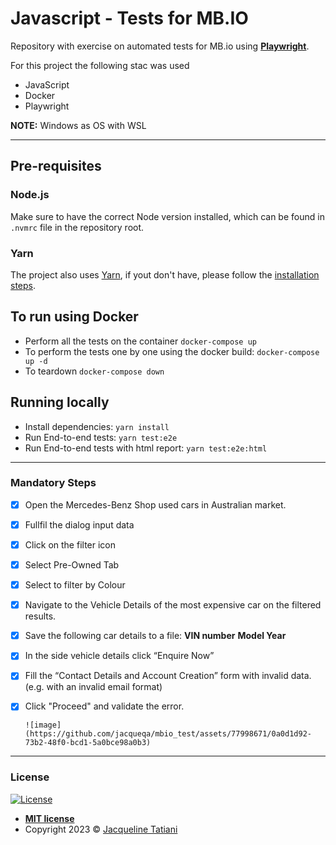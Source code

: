 
# Javascript - Tests for MB.IO

Repository with exercise on automated tests for MB.io using **[Playwright](https://playwright.dev/)**.

For this project the following stac was used

- JavaScript
- Docker
- Playwright

**NOTE:**  Windows as OS with WSL

-----------------------

## Pre-requisites

### Node.js

Make sure to have the correct Node version installed, which can be found in `.nvmrc` file in the repository root. 

### Yarn

The project also uses [Yarn](https://yarnpkg.com/), if yout don't have, please follow the  [installation steps](https://classic.yarnpkg.com/lang/en/docs/install/).

## To run using Docker

- Perform all the tests on the container `docker-compose up`
- To perform the tests one by one using the docker build: `docker-compose up -d` 
- To teardown `docker-compose down`


## Running locally

- Install dependencies: `yarn install`
- Run End-to-end tests: `yarn test:e2e`
- Run End-to-end tests with html report: `yarn test:e2e:html`

-----------------------

### Mandatory Steps

- [x] Open the Mercedes-Benz Shop used cars in Australian market.
- [x] Fullfil the dialog input data
- [x] Click on the filter icon
- [x] Select Pre-Owned Tab
- [x] Select to filter by Colour
- [x] Navigate to the Vehicle Details of the most expensive car on the filtered results.
- [x] Save the following car details to a file:
    **VIN number**
    **Model Year**
- [x] In the side vehicle details click “Enquire Now”
- [x] Fill the “Contact Details and Account Creation” form with invalid data. (e.g. with an invalid email format)
- [x] Click "Proceed" and validate the error.

      ![image](https://github.com/jacqueqa/mbio_test/assets/77998671/0a0d1d92-73b2-48f0-bcd1-5a0bce98a0b3)



-----------------------

### License

[![License](https://img.shields.io/:license-mit-blue.svg?style=flat-square)](http://badges.mit-license.org)

- **[MIT license](http://opensource.org/licenses/mit-license.php)**
- Copyright 2023 © <a href="https://github.com/jacqueqa" target="_blank">Jacqueline Tatiani</a>

